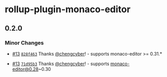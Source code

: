 # rollup-plugin-monaco-editor

## 0.2.0
### Minor Changes



- [#13](https://github.com/chengcyber/rollup-plugin-monaco-editor/pull/13) [`828f463`](https://github.com/chengcyber/rollup-plugin-monaco-editor/commit/828f463f37ce57c188bcfcd2cacd02c4af468fc9) Thanks [@chengcyber](https://github.com/chengcyber)! - supports monaco-editor >= 0.31.\*



- [#13](https://github.com/chengcyber/rollup-plugin-monaco-editor/pull/13) [`71d95b3`](https://github.com/chengcyber/rollup-plugin-monaco-editor/commit/71d95b375ef2b878bf3822085dcff600d3c218e8) Thanks [@chengcyber](https://github.com/chengcyber)! - supports monaco-editor@0.28~0.30
